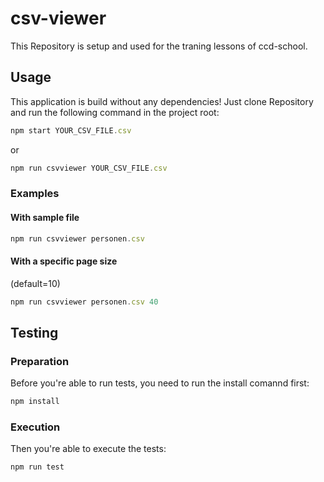 # csv-viewer
This Repository is setup and used for the traning lessons of ccd-school.


## Usage
This application is build without any dependencies!
Just clone Repository and run the following command in the project root:
```javascript
npm start YOUR_CSV_FILE.csv
```
or
```javascript
npm run csvviewer YOUR_CSV_FILE.csv
```

### Examples 
#### With sample file
```javascript
npm run csvviewer personen.csv
```

#### With a specific page size 
(default=10)
```javascript
npm run csvviewer personen.csv 40
```

## Testing
### Preparation
Before you're able to run tests, you need to run the install comannd first:
```javascript
npm install
```
### Execution
Then you're able to execute the tests:
```javascript
npm run test
```


